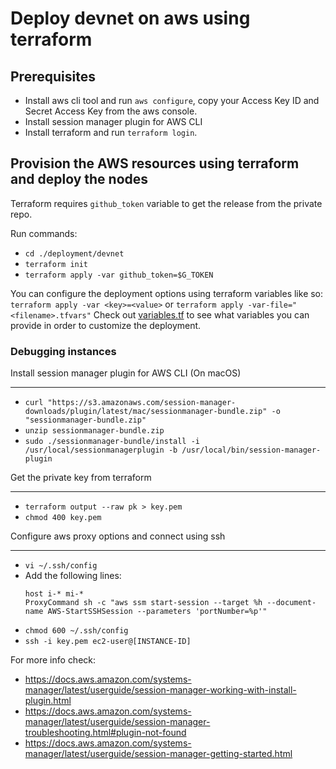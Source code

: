 # Deploy devnet on aws using terraform

## Prerequisites
- Install aws cli tool and run `aws configure`, copy your Access Key ID and Secret Access Key from the aws console.
- Install session manager plugin for AWS CLI
- Install terraform and run `terraform login`.

## Provision the AWS resources using terraform and deploy the nodes

Terraform requires `github_token` variable to get the release from the private repo.

Run commands:
- `cd ./deployment/devnet`
- `terraform init`
- `terraform apply -var github_token=$G_TOKEN` 

You can configure the deployment options using terraform variables like so: `terraform apply -var <key>=<value>` or `terraform apply -var-file="<filename>.tfvars"`
Check out [variables.tf](./devnet/variables.tf) to see what variables you can provide in order to customize the deployment.

### Debugging instances

Install session manager plugin for AWS CLI (On macOS)
___
- `curl "https://s3.amazonaws.com/session-manager-downloads/plugin/latest/mac/sessionmanager-bundle.zip" -o "sessionmanager-bundle.zip"`
- `unzip sessionmanager-bundle.zip`
- `sudo ./sessionmanager-bundle/install -i /usr/local/sessionmanagerplugin -b /usr/local/bin/session-manager-plugin`

Get the private key from terraform
___
- `terraform output --raw pk > key.pem`
- `chmod 400 key.pem`

Configure aws proxy options and connect using ssh
___
- `vi ~/.ssh/config`
- Add the following lines: 
  ```
  host i-* mi-*
  ProxyCommand sh -c "aws ssm start-session --target %h --document-name AWS-StartSSHSession --parameters 'portNumber=%p'"
  ```
- `chmod 600 ~/.ssh/config`
- `ssh -i key.pem ec2-user@[INSTANCE-ID]`

For more info check:
- https://docs.aws.amazon.com/systems-manager/latest/userguide/session-manager-working-with-install-plugin.html
- https://docs.aws.amazon.com/systems-manager/latest/userguide/session-manager-troubleshooting.html#plugin-not-found
- https://docs.aws.amazon.com/systems-manager/latest/userguide/session-manager-getting-started.html
